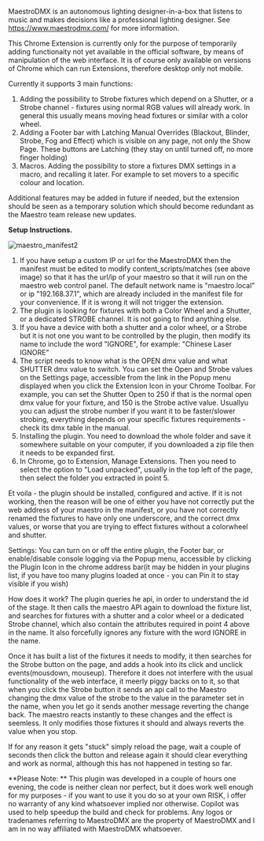 MaestroDMX is an autonomous lighting designer-in-a-box that listens to music and makes decisions like a professional lighting designer. 
See https://www.maestrodmx.com/ for more information.

This Chrome Extension is currently only for the purpose of temporarily adding functionaity not yet available in the official software, by means of manipulation of the web interface. It is of course only available on versions of Chrome which can run Extensions, therefore desktop only not mobile.

Currently it supports 3 main functions:

1. Adding the possibility to Strobe fixtures which depend on a Shutter, or a Strobe channel - fixtures using normal RGB values will already work. In general this usually means moving head fixtures or similar with a color wheel.
2. Adding a Footer bar with Latching Manual Overrides (Blackout, Blinder, Strobe, Fog and Effect) which is visible on any page, not only the Show Page. These buttons are Latching (they stay on until turned off, no more finger holding)
3. Macros. Adding the possibility to store a fixtures DMX settings in a macro, and recalling it later. For example to set movers to a specific colour and location.

   
Additional features may be added in future if needed, but the extension should be seen as a temporary solution which should become redundant as the Maestro team release new updates.

**Setup Instructions.**

![maestro_manifest2](https://github.com/nova3uk/Maestro-Chrome-Extension/assets/4563061/503cb5ea-b4a0-4178-8439-56ea6ae52a6d)

1. If you have setup a custom IP or url for the MaestroDMX then the manifest must be edited to modify content_scripts/matches (see above image) so that it has the url/ip of your maestro so that it will run on the maestro web control panel. The default network name is "maestro.local" or ip "192.168.37.1", which are already included in the manifest file for your convenience. If it is wrong it will not trigger the extension.
2. The plugin is looking for fixtures with both a Color Wheel and a Shutter, or a dedicated STROBE channel. It is not going to find anything else.
3. If you have a device with both a shutter and a color wheel, or a Strobe but it is not one you want to be controlled by the plugin, then modify its name to include the word "IGNORE", for example: "Chinese Laser IGNORE"
4. The script needs to know what is the OPEN dmx value and what SHUTTER dmx value to switch. You can set the Open and Strobe values on the Settings page, accessible from the link in the Popup menu displayed when you click the Extension Icon in your Chrome Toolbar. For example, you can set the Shutter Open to 250 if that is the normal open dmx value for your fixture, and 150 is the Strobe active value. Usuallyu you can adjust the strobe number if you want it to be faster/slower strobing, everything depends on your specific fixtures requirements - check its dmx table in the manual.
5. Installing the plugin. You need to download the whole folder and save it somewhere suitable on your computer, if you downloaded a zip file then it needs to be expanded first.
6. In Chrome, go to Extension, Manage Extensions. Then you need to select the option to "Load unpacked", usually in the top left of the page, then select the folder you extracted in point 5.

Et voila - the plugin should be installed, configured and active. If it is not working, then the reason will be one of either you have not correctly put the web address of your maestro in the manifest, or you have not correctly renamed the fixtures to have only one underscore, and the correct dmx values, or worse that you are trying to effect fixtures without a colorwheel and shutter.

Settings:
You can turn on or off the entire plugin, the Footer bar, or enable/disable console logging via the Popup menu, accessible by clicking the Plugin Icon in the chrome address bar(it may be hidden in your plugins list, if you have too many plugins loaded at once - you can Pin it to stay visible if you wish)

How does it work?
The plugin queries he api, in order to understand the id of the stage. It then calls the maestro API again to download the fixture list, and searches for fixtures with a shutter and a color wheel or a dedicated Strobe channel, which also contain the attributes required in point 4 above in the name. It also forcefully ignores any fixture with the word IGNORE in the name. 

Once it has built a list of the fixtures it needs to modify, it then searches for the Strobe button on the page, and adds a hook into its click and unclick events(mousdown, mouseup). Therefore it does not interfere with the usual functionality of the web interface, it meerly piggy backs on to it, so that when you click the Strobe button it sends an api call to the Maestro changing the dmx value of the strobe to the value in the parameter set in the name, when you let go it sends another message reverting the change back. The maestro reacts instantly to these changes and the effect is seemless. It only modifies those fixtures it should and always reverts the value when you stop.

If for any reason it gets "stuck" simply reload the page, wait a couple of seconds then click the button and release again it should clear everything and work as normal, although this has not happened in testing so far.

**Please Note: **
This plugin was developed in a couple of hours one evening, the code is neither clean nor perfect, but it does work well enough for my purposes - if you want to use it you do so at your own RISK, i offer no warranty of any kind whatsoever implied nor otherwise. Copilot was used to help speedup the build and check for problems.
Any logos or tradenames referring to MaestroDMX are the property of MaestroDMX and I am in no way affiliated with MaestroDMX whatsoever.
